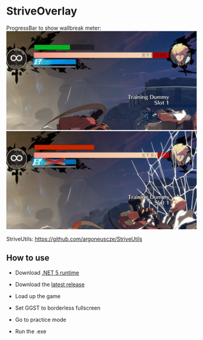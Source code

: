 # StriveOverlay

ProgressBar to show wallbreak meter:
![Image 1](prints/print_1.png)
![Image 2](prints/print_2.png)

StriveUtils: https://github.com/argoneuscze/StriveUtils

## How to use

- Download [.NET 5 runtime](https://dotnet.microsoft.com/download/dotnet/thank-you/runtime-desktop-5.0.7-windows-x64-installer)
- Download the [latest release](https://github.com/carekovisk/StriveOverlay/releases/latest)

- Load up the game
- Set GGST to borderless fullscreen
- Go to practice mode
- Run the .exe
